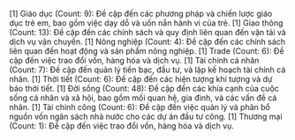 [1] Giáo dục (Count: 9): Đề cập đến các phương pháp và chiến lược giáo dục trẻ em, bao gồm việc dạy dỗ và uốn nắn hành vi của trẻ.
[1] Giao thông (Count: 13): Đề cập đến các chính sách và quy định liên quan đến vận tải và dịch vụ vận chuyển.
[1] Nông nghiệp (Count: 4): Đề cập đến các chính sách liên quan đến hoạt động và sản phẩm nông nghiệp.
[1] Trade (Count: 6): Đề cập đến việc trao đổi vốn, hàng hóa và dịch vụ.
[1] Tài chính cá nhân (Count: 7): Đề cập đến quản lý tiền bạc, đầu tư, và lập kế hoạch tài chính cá nhân.
[1] Thời tiết (Count: 6): Đề cập đến các hiện tượng khí tượng và dự báo thời tiết.
[1] Đời sống (Count: 48): Đề cập đến các khía cạnh của cuộc sống cá nhân và xã hội, bao gồm mối quan hệ, gia đình, và các vấn đề cá nhân.
[1] Tài chính công (Count: 6): Đề cập đến việc quản lý và phân bổ nguồn vốn ngân sách nhà nước cho các dự án đầu tư công.
[1] Thương mại (Count: 1): Đề cập đến việc trao đổi vốn, hàng hóa và dịch vụ.

